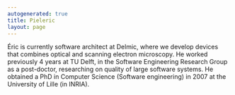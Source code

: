 ```yaml
---
autogenerated: true
title: Pieleric
layout: page
---
```


Éric is currently software architect at Delmic, where we develop devices
that combines optical and scanning electron microscopy. He worked
previously 4 years at TU Delft, in the Software Engineering Research
Group as a post-doctor, researching on quality of large software
systems. He obtained a PhD in Computer Science (Software engineering) in
2007 at the University of Lille (in INRIA).
